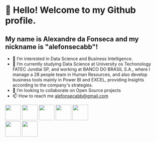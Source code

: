 # 👋 Hello! Welcome to my Github profile.
## My name is **Alexandre da Fonseca** and my nickname is "alefonsecabb"!

- 👀 I’m interested in Data Science and Business Intelligence. 
- 🌱 I’m currently studying Data Science at University os Techonology FATEC Jundiaí SP, and working at BANCO DO BRASIL S.A., where I manage a 28 people team in Human Resources, and also develop business tools mainly in Power BI and EXCEL, providing Insights according to the company's strategies.    
- 💞️ I’m looking to collaborate on Open Source projects 
- 📫 How to reach me alefonsecabb@gmail.com
  
  
<img src="https://cdn.jsdelivr.net/gh/devicons/devicon/icons/visualstudio/visualstudio-plain.svg" width="50" height="50" />             <img src="https://cdn.jsdelivr.net/gh/devicons/devicon/icons/kaggle/kaggle-original-wordmark.svg" width="50" height="50"/>             <img src="https://cdn.jsdelivr.net/gh/devicons/devicon/icons/arduino/arduino-original-wordmark.svg" width="50" height="50"/>             <img src="https://cdn.jsdelivr.net/gh/devicons/devicon/icons/linkedin/linkedin-original.svg" width="50" height="50"/>             <img src="https://cdn.jsdelivr.net/gh/devicons/devicon/icons/python/python-original-wordmark.svg" width="50" height="50" />       
            <img src="https://cdn.jsdelivr.net/gh/devicons/devicon/icons/jupyter/jupyter-original-wordmark.svg" width="50" height="50" />      <img src="https://cdn.jsdelivr.net/gh/devicons/devicon/icons/pandas/pandas-original-wordmark.svg" width="50" height="50" />
          
          

          
          

          
          

          


          

<!---
alefonsecabb/alefonsecabb is a ✨ special ✨ repository because its `README.md` (this file) appears on your GitHub profile.
You can click the Preview link to take a look at your changes.
--->
